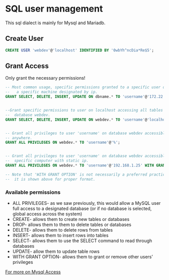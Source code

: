 # SQL user management
This sql dialect is mainly for Mysql and Mariadb.

## Create User

```SQL
CREATE USER 'webdev'@'localhost' IDENTIFIED BY '0wbYh^ncDia*Re$5';
```

## Grant Access

Only grant the necessary permissions!

```SQL
-- Most common usage, specific permissions granted to a specific user on
--   a specific machine designated by ip.
GRANT SELECT, DELETE, INSERT, UPDATE ON dbname.* TO 'username'@'172.22.1.112';


--Grant specific permissions to user on localhost accessing all tables on
--  database webdev.
GRANT SELECT, DELETE, INSERT, UPDATE ON webdev.* TO 'username'@'localhost';


-- Grant all privileges to user 'username' on database webdev accessible from
-- anywhere.
GRANT ALL PRIVILEGES ON webdev.* TO 'username'@'%';


-- Grant all privileges to user 'username' on database webdev accessible from
--  specific computer with static ip. 
GRANT ALL PRIVILEGES ON webdev.* TO 'username'@'192.168.1.25' WITH GRANT OPTION;

-- Note that 'WITH GRANT OPTION' is not necessarily a preferred practice, 
--  it is shown above for proper format.
```

### Available permissions
- ALL PRIVILEGES- as we saw previously, this would allow a MySQL user full access to a designated database (or if no database is selected, global access across the system)
- CREATE- allows them to create new tables or databases
- DROP- allows them to them to delete tables or databases
- DELETE- allows them to delete rows from tables
- INSERT- allows them to insert rows into tables
- SELECT- allows them to use the SELECT command to read through databases
- UPDATE- allow them to update table rows
- WITH GRANT OPTION- allows them to grant or remove other users’ privileges

[For more on Mysql Access](https://dev.mysql.com/doc/refman/5.7/en/grant.html)